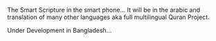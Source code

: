 The Smart Scripture in the smart phone... It will be in the arabic and translation of many other languages aka full multilingual Quran Project.

Under Development in Bangladesh...
